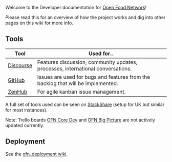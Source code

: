 Welcome to the Developer documentation for [Open Food Network](https://openfoodnetwork.org/)!

Please read this for an overview of how the project works and dig into other pages on this wiki for more info.

## Tools

**Tool** | **Used for..**
-----|---------
[Discourse](http://community.openfoodnetwork.org/) | Features discussion, community updates, processes, international conversations.
[GitHub](https://github.com/openfoodfoundation/openfoodnetwork) | Issues are used for bugs and features from the backlog that will be implemented.
[ZenHub](https://www.zenhub.io/) | For agile kanban issue management.

A full set of tools used can be seen on [StackShare](http://stackshare.io/open-food-network-uk/open-food-network-uk) (setup for UK but similar for most instances).

Note: Trello boards [OFN Core Dev](https://trello.com/b/TXnZrrRL/ofn-core-dev) and [OFN Big Picture](https://trello.com/b/cDDdFBV2/ofn-big-picture) are not actively updated currently.

## Deployment

See the [ofn_deployment wiki](https://github.com/openfoodfoundation/ofn_deployment/wiki).

